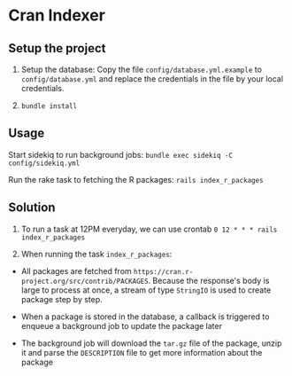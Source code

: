 # Cran Indexer

## Setup the project

1. Setup the database: Copy the file `config/database.yml.example` to `config/database.yml` and replace the credentials in the file by your local credentials.

2. `bundle install`

## Usage

Start sidekiq to run background jobs: `bundle exec sidekiq -C config/sidekiq.yml`

Run the rake task to fetching the R packages: `rails index_r_packages`

## Solution

1. To run a task at 12PM everyday, we can use crontab `0 12 * * * rails index_r_packages`

2. When running the task `index_r_packages`:

- All packages are fetched from `https://cran.r-project.org/src/contrib/PACKAGES`. Because the response's body is large to process at once, a stream of type `StringIO` is used to create package step by step.

- When a package is stored in the database, a callback is triggered to enqueue a background job to update the package later

- The background job will download the `tar.gz` file of the package, unzip it and parse the `DESCRIPTION` file to get more information about the package
